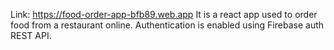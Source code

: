 Link: https://food-order-app-bfb89.web.app 
It is a react app used to order food from a restaurant online. Authentication is enabled using Firebase auth REST API.
